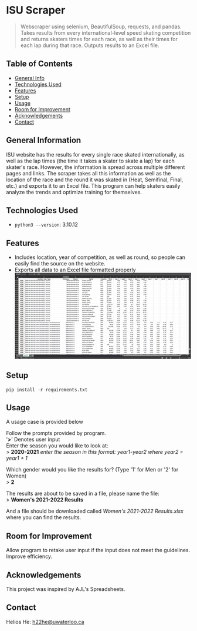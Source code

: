 # ISU Scraper
> Webscraper using selenium, BeautifulSoup, requests, and pandas.  Takes results from every international-level speed skating competition and returns skaters times for each race, as well as their times for each lap during that race.  Outputs results to an Excel file.

## Table of Contents
* [General Info](#general-information)
* [Technologies Used](#technologies-used)
* [Features](#features)
* [Setup](#setup)
* [Usage](#usage)
* [Room for Improvement](#room-for-improvement)
* [Acknowledgements](#acknowledgements)
* [Contact](#contact)
<!-- * [License](#license) -->


## General Information
ISU website has the results for every single race skated internationally, as well as the lap times (the time it takes a skater to skate a lap) for each skater's race.  However, the information is spread across multiple different pages and links.  The scraper takes all this information as well as the location of the race and the round it was skated in (Heat, Semifinal, Final, etc.) and exports it to an Excel file.  This program can help skaters easily analyze the trends and optimize training for themselves.  


## Technologies Used
- `python3 --version`: 3.10.12


## Features
- Includes location, year of competition, as well as round, so people can easily find the source on the website.
- Exports all data to an Excel file formatted properly
![Screenshot](2023-01-17.png)


## Setup
```
pip install -r requirements.txt
```

## Usage
A usage case is provided below

Follow the prompts provided by program.  
'**>**' Denotes user input  
Enter the season you would like to look at:   
\> **2020-2021** *enter the season in this format: year1-year2 where year2 = year1 + 1*  

Which gender would you like the results for? (Type '1' for Men or '2' for Women)  
\> **2**   

The results are about to be saved in a file, please name the file:  
\> **Women's 2021-2022 Results**  

And a file should be downloaded called *Women's 2021-2022 Results.xlsx* where you can find the results.  


## Room for Improvement
Allow program to retake user input if the input does not meet the guidelines.  
Improve efficiency. 

## Acknowledgements
This project was inspired by AJL's Spreadsheets.

## Contact
Helios He: h22he@uwaterloo.ca  

